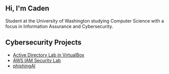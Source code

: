 ## Hi, I'm Caden
Student at the University of Washington studying Computer Science with a focus in Information Assurance and Cybersecurity.
## Cybersecurity Projects
* [Active Directory Lab in VirtualBox](https://github.com/cddoa/Active-Directory-Lab-In-VirtualBox)
* [AWS IAM Security Lab](https://github.com/cddoa/AWS-IAM-Cloudtrail-Lab)
* [phishingAI](https://github.com/cddoa/phishingAI)

